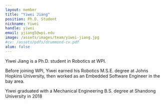 ```yaml
---
layout: member
title: "Yiwei Jiang"
position: Ph.D. Student
nickname: Yiwei
handle: yiwei
email: yjiang5@wpi.edu
image: /assets/images/team/yiwei-jiang.jpg
#cv: /assets/pdfs/drummond-cv.pdf
alum: false
---
```

Yiwei Jiang is a Ph.D. student in Robotics at WPI.

Before joining WPI, Yiwei earned his Robotics M.S.E. degree at Johns Hopkins University, then worked as an Embedded Software Engineer in the bay area.

Yiwei graduated with a Mechanical Engineering B.S. degree at Shandong University in 2018
